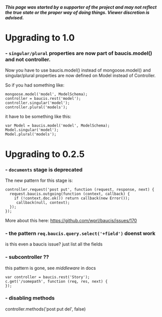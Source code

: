 **_This page was started by a supporter of the project and may not reflect the true state or the proper way of doing things. Viewer discretion is advised._**

# Upgrading to 1.0

### - `singular/plural` properties are now part of baucis.model() and not controller.

Now you have to use baucis.model() instead of mongoose.model() and singular/plural properties are now defined on Model instead of Controller.

So if you had something like:

    mongoose.model('model', ModelSchema);
    controller = baucis.rest('model');
    controller.singular('model');
    controller.plural('models');

it have to be something like this:

    var Model = baucis.model('model', ModelSchema);
    Model.singular('model');
    Model.plural('models');


# Upgrading to 0.2.5
### - `documents` stage is deprecated
The new pattern for this stage is:

    controller.request('post put', function (request, response, next) {
      request.baucis.outgoing(function (context, callback) {
        if (!context.doc.ok()) return callback(new Error());
         callback(null, context);
      });
    });

More about this here: https://github.com/wprl/baucis/issues/170

### - the pattern `req.baucis.query.select('+field')` doenst work
is this even a baucis issue? just list all the fields

### - subcontroller ??
this pattern is gone, see _middleware_ in docs

    var controller = baucis.rest('Story');
    c.get('/somepath', function (req, res, next) {
    });

### - disabling methods
controller.methods('post put del', false)
